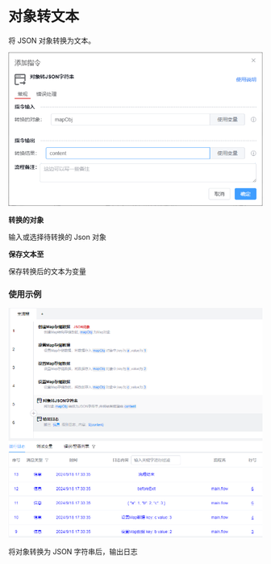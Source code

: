 # 对象转文本

将 JSON 对象转换为文本。

![alt text](/img/data-operate/obj-convert-text.png)

**转换的对象**

输入或选择待转换的 Json 对象

**保存文本至**

保存转换后的文本为变量

### 使用示例

![alt text](/img/data-operate/obj-convert-text-example.png)

将对象转换为 JSON 字符串后，输出日志
